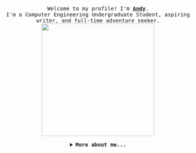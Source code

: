 <p align="center">
  <br>
  <br>
  <samp>
  Welcome to my profile!
  I'm <b><a href="">Andy</a></b>. <br>I'm a Computer Engineering Undergraduate Student, aspiring writer, and full-time adventure seeker.<br>

</samp>

  <img src="https://raw.githubusercontent.com/pandyshwallee/pandyshwallee/master/assets/hornet.gif" width="300"/>

</p>


<details align="center">

<summary> <b> <samp> More about me... </samp></b></summary>
<samp>
 <b><h2>M Y &nbsp; S T U F F</h2> </b>

Current Project: <a href="">Slepp.</a>

<p align="center">
  <a href="">
  <img src="https://raw.githubusercontent.com/pandyshwallee/pandyshwallee/master/assets/linkedin.png" width="30px" alt="LinkedIn"></a>
  &nbsp; &nbsp;
  <a href="">
  <img src="https://raw.githubusercontent.com/pandyshwallee/pandyshwallee/master/assets/twitter.png" width="30px" alt="Twitter"></a>
  &nbsp; &nbsp;
  <a href="">
  <img src="https://raw.githubusercontent.com/pandyshwallee/pandyshwallee/master/assets/tumblr.png" width="30px" alt="Tumblr"></a>
    &nbsp; &nbsp;
  <a href="">
  <img src="https://raw.githubusercontent.com/pandyshwallee/pandyshwallee/master/assets/goodreads.png" width="30px" alt="GoodReads"></a>
</p> 


</samp>
</details>
